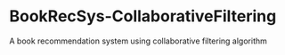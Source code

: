 # BookRecSys-CollaborativeFiltering
A book recommendation system using collaborative filtering algorithm
